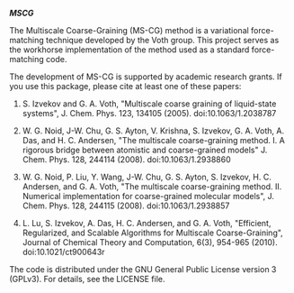 ***MSCG***

The Multiscale Coarse-Graining (MS-CG) method is a variational force-matching technique 
developed by the Voth group. This project serves as the workhorse implementation of the 
method used as a standard force-matching code.

The development of MS-CG is supported by academic research grants.
If you use this package, please cite at least one of these papers:

1) S. Izvekov and G. A. Voth, "Multiscale coarse graining of liquid-state systems", 
	J. Chem. Phys. 123, 134105 (2005). doi:10.1063/1.2038787
	
2) W. G. Noid, J-W. Chu, G. S. Ayton, V. Krishna, S. Izvekov, G. A. Voth, A. Das, and 
	H. C. Andersen, "The multiscale coarse-graining method. I. A rigorous bridge between 
	atomistic and coarse-grained models" J. Chem. Phys. 128, 244114 (2008).
	doi:10.1063/1.2938860
	
3) W. G. Noid, P. Liu, Y. Wang, J-W. Chu, G. S. Ayton, S. Izvekov, H. C. Andersen, and 
	G. A. Voth, "The multiscale coarse-graining method. II. Numerical implementation for 
	coarse-grained molecular models", J. Chem. Phys. 128, 244115 (2008). 
	doi:10.1063/1.2938857
	
4) L. Lu, S. Izvekov, A. Das, H. C. Andersen, and G. A. Voth, "Efficient, Regularized, and 
  Scalable Algorithms for Multiscale Coarse-Graining", Journal of Chemical Theory and 
  Computation, 6(3), 954-965 (2010). doi:10.1021/ct900643r

The code is distributed under the GNU General Public License version 3 (GPLv3). For details,
see the LICENSE file.
